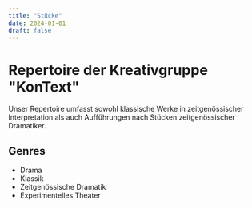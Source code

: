 ```yaml
---
title: "Stücke"
date: 2024-01-01
draft: false
---
```


# Repertoire der Kreativgruppe "KonText"

Unser Repertoire umfasst sowohl klassische Werke in zeitgenössischer Interpretation als auch Aufführungen nach Stücken zeitgenössischer Dramatiker.

## Genres
- Drama
- Klassik
- Zeitgenössische Dramatik
- Experimentelles Theater
